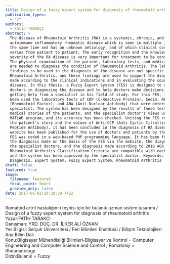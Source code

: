 ```yaml
---
title: Design of a fuzzy expert system for diagnosis of rheumatoid arthritis
publication_types:
  - "7"
authors:
  - Fatih TARAKÇI
abstract: >
  The disease of Rheumatoid Arthritis (RA) is a systemic, chronic, and
  autoimmune inflammatory rheumatic disease which is seen in multiple joints at
  the same time and has an unknown aetiology, and of which clinical course
  varies from patient to patient. The early recognition and the knowledge of
  severity of the RA disease is very important for treatment to be conducted.
  The physical examination of the patient, laboratory tests, and medical story
  are needed to diagnose the condition of Rheumatoid Arthritis. The laboratory
  findings to be used in the diagnosis of the disease are not specific to
  Rheumatoid Arthritis, and these findings are used to support the diagnosis
  made according to the clinical indications and in evaluating the course of the
  disease. In this thesis, a Fuzzy Expert System (FES) is designed to assist
  doctors in diagnosing the disease and to help doctors make decisions by
  getting help from a specialist in his field of study. For this FES, it has
  been used the laboratory tests of CRP (C-Reactive Protein), Sedim, RF
  (Rheumatoid Factor), and ANA (Anti-Nuclear Antibody) that were determined the
  specialist. The system has been designed by the results of these tests, the
  medical stories of the patients, and the specialist doctor's views using the
  MATLAB program, and its accuracy has been checked. Uniting the FES result with
  the patient's story and the values of Anti-CCP (Anti Cyclic Citrullinated
  Peptide Antibody), it has been concluded in the diagnosis of RA disease. A
  website has been published for the use of doctors and patients by the designed
  FES was coded in a web-based PHP programming language. It has been found that
  the diagnosis made on the basis of the FES via the website, the diagnosis by
  the specialist doctors, and the diagnosis made according to 2010 ACR / EULAR
  Rheumatoid Arthritis Classification Criteria are compatible with each other,
  and the system has been approved by the specialist doctor. Keywords: Disease
  Diagnosis, Expert System, Fuzzy Expert System, Rheumatoid Arthritis
draft: false
featured: true
image:
  filename: featured
  focal_point: Smart
  preview_only: false
date: 2017-01-02T18:28:39.742Z
---
```

Romatoid artrit hastalığının teşhisi için bir bulanık uzman sistem tasarımı / Design of a fuzzy expert system for diagnosis of rheumatoid arthritis\
Yazar:FATİH TARAKCI\
Danışman: YRD. DOÇ. DR. İLKER ALİ ÖZKAN\
Yer Bilgisi: Selçuk Üniversitesi / Fen Bilimleri Enstitüsü / Bilişim Teknolojileri Ana Bilim Dalı\
Konu:Bilgisayar Mühendisliği Bilimleri-Bilgisayar ve Kontrol = Computer Engineering and Computer Science and Control ; Romatoloji = Rheumatology\
Dizin:Bulanık = Fuzzy
